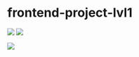 # frontend-project-lvl1
<a href="https://codeclimate.com/github/spkgdru/frontend-project-lvl1/maintainability"><img src="https://api.codeclimate.com/v1/badges/a99a88d28ad37a79dbf6/maintainability" /></a>
<a href="https://codeclimate.com/github/spkgdru/frontend-project-lvl1/test_coverage"><img src="https://api.codeclimate.com/v1/badges/a99a88d28ad37a79dbf6/test_coverage" /></a>

<a href="https://travis-ci.org/spkgdru/frontend-project-lvl1.svg?branch=master">
<img src="https://travis-ci.org/spkgdru/frontend-project-lvl1.svg"></a>
